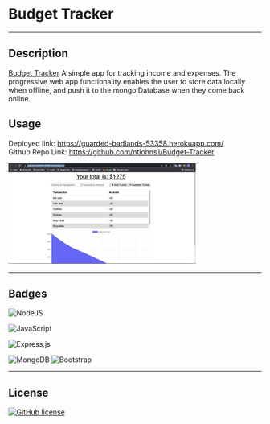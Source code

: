 # Budget Tracker

---

## Description 

[Budget Tracker](https://guarded-badlands-53358.herokuapp.com/) 
A simple app for tracking income and expenses. The progressive web app functionality enables the user to store data locally when offline, and push it to the mongo Database when they come back online.

## Usage
Deployed link: https://guarded-badlands-53358.herokuapp.com/ <br>
Github Repo Link: https://github.com/ntjohns1/Budget-Tracker

<img src="public/images/Budget Tracker Screenshot.png" alt="Home View" width="auto" height="200">

---

## Badges

<img alt="NodeJS" src="https://img.shields.io/badge/node.js-%2343853D.svg?&style=for-the-badge&logo=node.js&logoColor=white"/><br>

<img alt="JavaScript" src="https://img.shields.io/badge/javascript-%23323330.svg?&style=for-the-badge&logo=javascript&logoColor=%23F7DF1E"/><br>

<img alt="Express.js" src="https://img.shields.io/badge/express.js-%23404d59.svg?&style=for-the-badge"/><br>

<img alt="MongoDB" src="https://img.shields.io/badge/mongoDB-%2320232a.svg?&style=for-the-badge&logo=mongoDB&logoColor=white"/>

<img alt="Bootstrap" src="https://img.shields.io/badge/bootstrap-%23563D7C.svg?&style=for-the-badge&logo=bootstrap&logoColor=white"/>

---

## License

[![GitHub license](https://img.shields.io/badge/license-MIT-blue.svg)](https://github.com/facebook/react/blob/master/LICENSE)<br>


